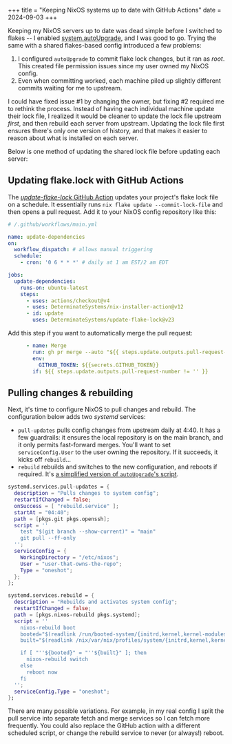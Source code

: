 +++
title = "Keeping NixOS systems up to date with GitHub Actions"
date = 2024-09-03
+++

Keeping my NixOS servers up to date was dead simple before I switched to flakes -- I enabled
[system.autoUpgrade][auto-upgrade], and I was good to go. Trying the same with a shared flakes-based config introduced a
few problems:

 1. I configured `autoUpgrade` to commit flake lock changes, but it ran as _root_. This created file permission issues
    since my user owned my NixOS config.
 2. Even when committing worked, each machine piled up slightly different commits waiting for me to upstream.

I could have fixed issue #1 by changing the owner, but fixing #2 required me to rethink the process. Instead of having
each individual machine update their lock file, I realized it would be cleaner to update the lock file upstream _first_,
and then rebuild each server from upstream. Updating the lock file first ensures there's only one version of history,
and that makes it easier to reason about what is installed on each server.

Below is one method of updating the shared lock file before updating each server:

## Updating flake.lock with GitHub Actions

The [_update-flake-lock_ GitHub Action][action] updates your project's flake lock file on a schedule. It essentially runs
`nix flake update --commit-lock-file` and then opens a pull request. Add it to your NixOS config repository like this:

```yaml
# /.github/workflows/main.yml

name: update-dependencies
on:
  workflow_dispatch: # allows manual triggering
  schedule:
    - cron: '0 6 * * *' # daily at 1 am EST/2 am EDT

jobs:
  update-dependencies:
    runs-on: ubuntu-latest
    steps:
      - uses: actions/checkout@v4
      - uses: DeterminateSystems/nix-installer-action@v12
      - id: update
        uses: DeterminateSystems/update-flake-lock@v23
```

Add this step if you want to automatically merge the pull request:

```yaml
      - name: Merge
        run: gh pr merge --auto "${{ steps.update.outputs.pull-request-number }}" --rebase
        env:
          GITHUB_TOKEN: ${{secrets.GITHUB_TOKEN}}
        if: ${{ steps.update.outputs.pull-request-number != '' }}
```

## Pulling changes & rebuilding

Next, it's time to configure NixOS to pull changes and rebuild. The configuration below adds two _systemd_ services:

* `pull-updates` pulls config changes from upstream daily at 4:40. It has a few guardrails: it ensures the local
  repository is on the main branch, and it only permits fast-forward merges. You'll want to set `serviceConfig.User` to
  the user owning the repository. If it succeeds, it kicks off `rebuild`...
* `rebuild` rebuilds and switches to the new configuration, and reboots if required. It's
  [a simplified version of `autoUpgrade`'s script][auto-upgrade-script].

```nix
systemd.services.pull-updates = {
  description = "Pulls changes to system config";
  restartIfChanged = false;
  onSuccess = [ "rebuild.service" ];
  startAt = "04:40";
  path = [pkgs.git pkgs.openssh];
  script = ''
    test "$(git branch --show-current)" = "main"
    git pull --ff-only
  '';
  serviceConfig = {
    WorkingDirectory = "/etc/nixos";
    User = "user-that-owns-the-repo";
    Type = "oneshot";
  };
};

systemd.services.rebuild = {
  description = "Rebuilds and activates system config";
  restartIfChanged = false;
  path = [pkgs.nixos-rebuild pkgs.systemd];
  script = ''
    nixos-rebuild boot
    booted="$(readlink /run/booted-system/{initrd,kernel,kernel-modules})"
    built="$(readlink /nix/var/nix/profiles/system/{initrd,kernel,kernel-modules})"

    if [ "''${booted}" = "''${built}" ]; then
      nixos-rebuild switch
    else
      reboot now
    fi
  '';
  serviceConfig.Type = "oneshot";
};
```

There are many possible variations. For example, in my real config I split the pull service into separate fetch and
merge services so I can fetch more frequently. You could also replace the GitHub action with a different scheduled
script, or change the rebuild service to never (or always!) reboot.

[auto-upgrade]: https://search.nixos.org/options?show=system.autoUpgrade.enable
[auto-upgrade-script]: https://github.com/NixOS/nixpkgs/blob/6e99f2a27d600612004fbd2c3282d614bfee6421/nixos/modules/tasks/auto-upgrade.nix#L209-L256
[action]: https://github.com/DeterminateSystems/update-flake-lock
